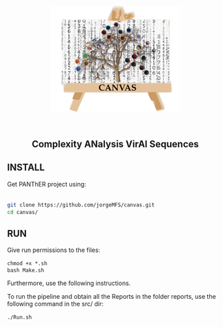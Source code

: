 
<p align="center">
<img src="imgs/canvas.png" alt="Panther" width="300" border="0" /></p>
<br>
<h2 align="center">
 Complexity ANalysis VirAl Sequences 
</h2>

## INSTALL
Get PANThER project using:
```bash

git clone https://github.com/jorgeMFS/canvas.git
cd canvas/
```

## RUN
Give run permissions to the files:
```
chmod +x *.sh
bash Make.sh
```
Furthermore, use the following instructions.

To run the pipeline and obtain all the Reports in the folder reports, use the following command in the src/ dir:
```bash
./Run.sh
``` 